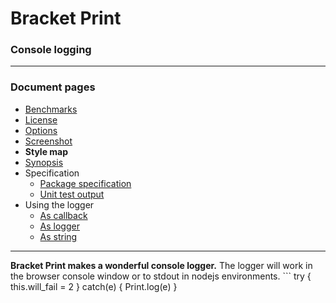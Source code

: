 # Bracket Print
### Console logging 

----

### Document pages
* [Benchmarks](https://github.com/restarian/bracket_print/blob/master/docs/benchmarks.md)
* [License](https://github.com/restarian/bracket_print/blob/master/docs/license.md)
* [Options](https://github.com/restarian/bracket_print/blob/master/docs/options.md)
* [Screenshot](https://github.com/restarian/bracket_print/blob/master/docs/screenshot.md)
* **Style map**
* [Synopsis](https://github.com/restarian/bracket_print/blob/master/docs/synopsis.md)
* Specification
  * [Package specification](https://github.com/restarian/bracket_print/blob/master/docs/specification/package_specification.md)
  * [Unit test output](https://github.com/restarian/bracket_print/blob/master/docs/specification/unit_test_output.md)
* Using the logger
  * [As callback](https://github.com/restarian/bracket_print/blob/master/docs/using_the_logger/as_callback.md)
  * [As logger](https://github.com/restarian/bracket_print/blob/master/docs/using_the_logger/as_logger.md)
  * [As string](https://github.com/restarian/bracket_print/blob/master/docs/using_the_logger/as_string.md)

----


**Bracket Print makes a wonderful console logger.** The logger will work in the browser console window or to stdout in nodejs environments. ```
try {
	this.will_fail = 2
} 
catch(e) { 
	Print.log(e)
}
```

